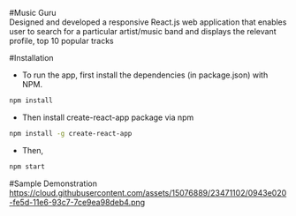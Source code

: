 #Music Guru  
Designed and developed a responsive React.js web application that enables user to search for a particular artist/music band and displays the relevant profile, top 10 popular tracks 



#Installation

* To run the app, first install the dependencies (in package.json) with NPM.

```bash
npm install
``` 
* Then install create-react-app package via npm

```bash
npm install -g create-react-app
```
* Then,
```bash
npm start
```

#Sample Demonstration
https://cloud.githubusercontent.com/assets/15076889/23471102/0943e020-fe5d-11e6-93c7-7ce9ea98deb4.png
